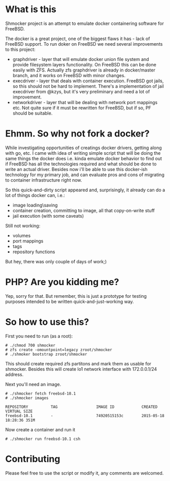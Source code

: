 # What is this
Shmocker project is an attempt to emulate docker containering software for FreeBSD.

The docker is a great project, one of the biggest flaws it has - lack of FreeBSD support. To run doker on FreeBSD we need several improvements to this project:

* graphdriver - layer that will emulate docker union file system and provide filesystem layers functionality. On FreeBSD this can be done easily with ZFS. Actually zfs graphdriver is already in docker/master branch, and it works on FreeBSD with minor changes.
* execdriver - layer that deals with container execution. FreeBSD got jails, so this should not be hard to implement. There's a implementation of jail execdriver from @kzys, but it's very preliminary and need a lot of improvement.
* networkdriver - layer that will be dealing with network port mappings etc. Not quite sure if it must be rewritten for FreeBSD, but if so, PF should be suitable.

# Ehmm. So why not fork a docker?

While investigating opportunities of creatings docker drivers, getting along with go, etc. I came with idea of writing simple script that will be doing the same things the docker does i.e. kinda emulate docker behavior to find out if FreeBSD has all the technologies required and what should be done to write an actual driver. Besides now i'll be able to use this docker-ish technology for my primary job, and can evaluate pros and cons of migrating to container infrastructure right now.

So this quick-and-dirty script appeared and, surprisingly, it already can do a lot of things docker can, i.e.:

* image loading\saving
* container creation, committing to image, all that copy-on-write stuff
* jail execution (with some caveats)

Still not working:
* volumes
* port mappings
* tags
* repository functions

But hey, there was only couple of days of work;)

# PHP? Are you kidding me?
Yep, sorry for that. But remember, this is just a prototype for testing purposes intended to be written quick-and-just-working way.

# So how to use this?
First you need to run (as a root):

    # ./chmod 700 shmocker
    # zfs create -omountpoint=legacy zroot/shmocker
    # ./shmoker bootstrap zroot/shmocker

This should create required zfs partitons and mark them as usable for shmocker. Besides this will create lo1 network interface with 172.0.0.1/24 address.

Next you'll need an image.

    # ./shmocker fetch freebsd-10.1
    # ./shmocker images

    REPOSITORY          TAG                 IMAGE ID            CREATED             VIRTUAL SIZE
    freebsd-10.1        -                   74920515153c        2015-05-18 18:28:36 351M

Now create a container and run it

    # ./shmocker run freebsd-10.1 csh

# Contributing

Please feel free to use the script or modify it, any comments are welcomed.

